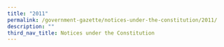 ```yaml
---
title: "2011"
permalink: /government-gazette/notices-under-the-constitution/2011/
description: ""
third_nav_title: Notices under the Constitution
---
```

